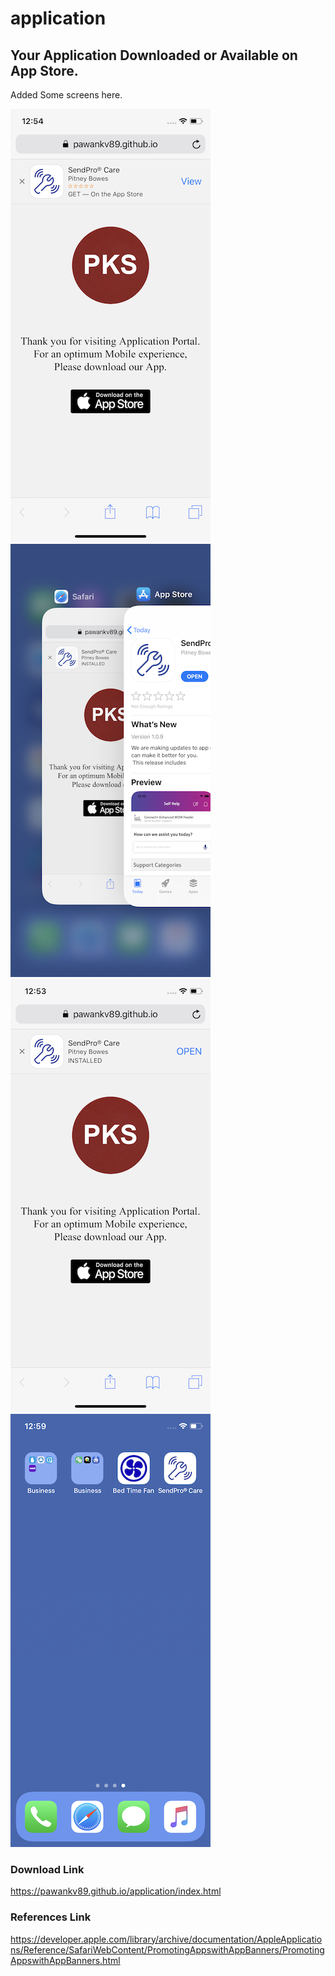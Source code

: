 # application

## Your Application Downloaded or Available on App Store.


Added Some screens here.

![](https://github.com/pawankv89/application/blob/master/images/screen_1.PNG)
![](https://github.com/pawankv89/application/blob/master/images/screen_2.PNG)
![](https://github.com/pawankv89/application/blob/master/images/screen_3.PNG)
![](https://github.com/pawankv89/application/blob/master/images/screen_4.PNG)


### Download Link
https://pawankv89.github.io/application/index.html

### References Link
https://developer.apple.com/library/archive/documentation/AppleApplications/Reference/SafariWebContent/PromotingAppswithAppBanners/PromotingAppswithAppBanners.html

